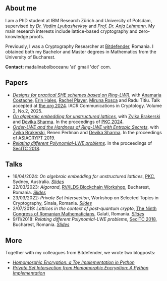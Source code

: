 ## About me
I am a PhD student at IBM Research Zürich and University of Potsdam, supervised by [*Dr. Vadim Lyubashevksy*](https://research.ibm.com/people/vadim-lyubashevsky) and [*Prof. Dr. Anja Lehmann*](https://hpi.de/lehmann/team/anja-lehmann.html). My main research interests include lattice-based cryptography and zero-knowledge proofs.

Previously, I was a Cryptography Researcher at [Bitdefender](https://www.bitdefender.com/), Romania. I obtained both my Bachelor and Master degrees in Mathematics from the University of Bucharest. 

**Contact:** madalinabolboceanu 'at' gmail 'dot' com.

## Papers
- [*Designs for practical SHE schemes based on Ring-LWR*](https://eprint.iacr.org/2024/960.pdf), with [Anamaria Costache](https://anamariacostache.github.io/anamariacostache/), [Erin Hales](https://pure.royalholloway.ac.uk/en/persons/erin-hales), [Rachel Player](https://rachelplayer.github.io/), [Miruna Rosca](https://mirunarosca.github.io/) and Radu Titiu. Talk accepted at [fhe.org 2024](https://fhe.org/conferences/conference-2024/). IACR Communications in Cryptology. Volume 2, No.2, 2025.
- [*On algebraic embedding for unstructured lattices*](https://eprint.iacr.org/2021/053.pdf), with [Zvika Brakerski](https://zvikab.bitbucket.io/) and [Devika Sharma](https://www.linkedin.com/in/devika-sharma-3529a4164/?originalSubdomain=il). In the proceedings of [PKC 2024](https://pkc.iacr.org/2024/).
- [*Order-LWE and the Hardness of Ring-LWE with Entropic Secrets*](https://eprint.iacr.org/2018/494.pdf), with [Zvika Brakerski](https://zvikab.bitbucket.io/), Renen Perlman and [Devika Sharma](https://www.linkedin.com/in/devika-sharma-3529a4164/?originalSubdomain=il). In the proceedings of [ASIACRYPT 2019](https://asiacrypt.iacr.org/2019/).
- [*Relating different Polynomial-LWE problems*](https://eprint.iacr.org/2018/1035.pdf). In the proceedings of [SecITC 2018](https://link.springer.com/book/10.1007/978-3-030-12942-2).

## Talks
- 16/04/2024: *On algebraic embedding for unstructured lattices*, [PKC](https://pkc.iacr.org/2024/), Sydney, Australia. [*Slides*](https://mbolboceanu.github.io/talks/PKC-slides.pdf)
- 22/03/2023: *Algorand*, [RV/ILDS Blockchain Workshop](https://events.ilds.ro/blockchain2023/), Bucharest, Romania. [*Slides*](https://mbolboceanu.github.io/talks/Algorand-workshop.pdf)
- 23/03/2022: *Private Set Intersection*, Workshop on Selected Topics in Cryptography, Sinaia, Romania. [*Slides*](https://mbolboceanu.github.io/talks/Private-Set-Intersection.pdf)
- 2/07/2019: *Lattices in the context of post-quantum crypto*, [The Ninth Congress of Romanian Mathematicians](https://sites.google.com/view/congmatro9/home), Galati, Romania. [*Slides*](https://mbolboceanu.github.io/talks/context-of-pq-crypto.pdf)
- 9/11/2018: *Relating different Polynomial-LWE problems*, [SecITC 2018](https://link.springer.com/book/10.1007/978-3-030-12942-2), Bucharest, Romania. [*Slides*](https://mbolboceanu.github.io/talks/Relating-Polynomial-LWE-problems-slides.pdf)

## More
Together with my colleagues from Bitdefender, we wrote two blogposts:
- [*Homomorphic Encryption: a Toy Implementation in Python*](https://bit-ml.github.io/blog/post/homomorphic-encryption-toy-implementation-in-python/)
- [*Private Set Intersection from Homomorphic Encryption: A Python Implementation*](https://bit-ml.github.io/blog/post/private-set-intersection-an-implementation-in-python/)
